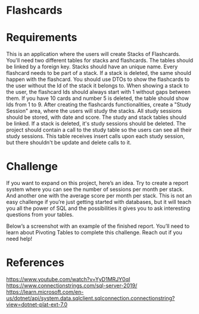 # Flashcards

# Requirements
 This is an application where the users will create Stacks of Flashcards.
 You'll need two different tables for stacks and flashcards. The tables should be linked by a foreign key.
 Stacks should have an unique name.
 Every flashcard needs to be part of a stack. If a stack is deleted, the same should happen with the flashcard.
 You should use DTOs to show the flashcards to the user without the Id of the stack it belongs to.
 When showing a stack to the user, the flashcard Ids should always start with 1 without gaps between them. If you have 10 cards and number 5 is deleted, the table should show Ids from 1 to 9.
 After creating the flashcards functionalities, create a "Study Session" area, where the users will study the stacks. All study sessions should be stored, with date and score.
 The study and stack tables should be linked. If a stack is deleted, it's study sessions should be deleted.
 The project should contain a call to the study table so the users can see all their study sessions. This table receives insert calls upon each study session, but there shouldn't be update and delete calls to it.

 # Challenge
 If you want to expand on this project, here’s an idea. Try to create a report system where you can see the number of sessions per month per stack. And another one with the average score per month per stack. This is not an easy challenge if you’re just getting started with databases, but it will teach you all the power of SQL and the possibilities it gives you to ask interesting questions from your tables.

Below’s a screenshot with an example of the finished report. You’ll need to learn about Pivoting Tables to complete this challenge. Reach out if you need help!

# References
https://www.youtube.com/watch?v=YyD1MRJY0qI
https://www.connectionstrings.com/sql-server-2019/
https://learn.microsoft.com/en-us/dotnet/api/system.data.sqlclient.sqlconnection.connectionstring?view=dotnet-plat-ext-7.0
